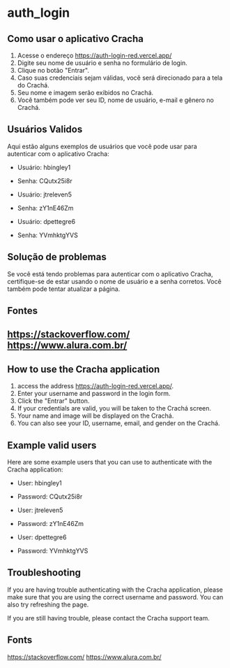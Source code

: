 # auth_login
## Como usar o aplicativo Cracha

1. Acesse o endereço https://auth-login-red.vercel.app/
2. Digite seu nome de usuário e senha no formulário de login.
3. Clique no botão "Entrar".
4. Caso suas credenciais sejam válidas, você será direcionado para a tela do Crachá.
5. Seu nome e imagem serão exibidos no Crachá.
6. Você também pode ver seu ID, nome de usuário, e-mail e gênero no Crachá.

## Usuários Validos

Aqui estão alguns exemplos de usuários que você pode usar para autenticar com o aplicativo Cracha:

* Usuário: hbingley1
* Senha: CQutx25i8r

* Usuário: jtreleven5
* Senha: zY1nE46Zm

* Usuário: dpettegre6
* Senha: YVmhktgYVS

## Solução de problemas

Se você está tendo problemas para autenticar com o aplicativo Cracha, certifique-se de estar usando o nome de usuário e a senha corretos. Você também pode tentar atualizar a página.

## Fontes
https://stackoverflow.com/
https://www.alura.com.br/
---------------------------------------------------------------------------------------------------------------------------------------------------

## How to use the Cracha application

1. access the address  https://auth-login-red.vercel.app/.
2. Enter your username and password in the login form.
3. Click the "Entrar" button.
4. If your credentials are valid, you will be taken to the Crachá screen.
5. Your name and image will be displayed on the Crachá.
6. You can also see your ID, username, email, and gender on the Crachá.

## Example valid users

Here are some example users that you can use to authenticate with the Cracha application:

* User: hbingley1
* Password: CQutx25i8r

* User: jtreleven5
* Password: zY1nE46Zm

* User: dpettegre6
* Password: YVmhktgYVS

## Troubleshooting

If you are having trouble authenticating with the Cracha application, please make sure that you are using the correct username and password. You can also try refreshing the page.

If you are still having trouble, please contact the Cracha support team.

## Fonts
https://stackoverflow.com/
https://www.alura.com.br/